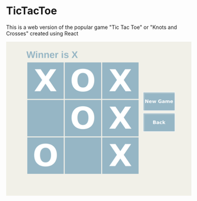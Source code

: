 # TicTacToe 

This is a web version of the popular game "Tic Tac Toe" or "Knots and Crosses" created using React

![TicTacToe](TTT.png)
